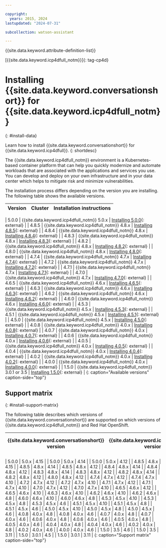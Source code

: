 ```yaml
---

copyright:
  years: 2015, 2024
lastupdated: "2024-07-31"

subcollection: watson-assistant

---
```


{{site.data.keyword.attribute-definition-list}}

[{{site.data.keyword.icp4dfull_notm}}]{: tag-cp4d}

# Installing {{site.data.keyword.conversationshort}} for {{site.data.keyword.icp4dfull_notm}}
{: #install-data}

Learn how to install {{site.data.keyword.conversationshort}} for {{site.data.keyword.icp4dfull}}.
{: shortdesc}

The {{site.data.keyword.icp4dfull_notm}} environment is a Kubernetes-based container platform that can help you quickly modernize and automate workloads that are associated with the applications and services you use. You can develop and deploy on your own infrastructure and in your data center which helps to mitigate risk and minimize vulnerabilities.

The installation process differs depending on the version you are installing. The following table shows the available versions.

| Version |  Cluster | Installation instructions |
| --- | --- | --- |



| 5.0.0 | {{site.data.keyword.icp4dfull_notm}} 5.0.x | [Installing 5.0.0](https://www.ibm.com/docs/SSQNUZ_5.0.x/svc-assistant/assistant-svc-install.html){: external} |
| 4.8.5 | {{site.data.keyword.icp4dfull_notm}} 4.8.x | [Installing 4.8.5](https://www.ibm.com/docs/SSQNUZ_4.8.x/svc-assistant/assistant-svc-install.html){: external} |
| 4.8.4 | {{site.data.keyword.icp4dfull_notm}} 4.8.x | [Installing 4.8.4](https://www.ibm.com/docs/SSQNUZ_4.8.x/svc-assistant/assistant-svc-install.html){: external} |
| 4.8.3 | {{site.data.keyword.icp4dfull_notm}} 4.8.x | [Installing 4.8.3](https://www.ibm.com/docs/SSQNUZ_4.8.x/svc-assistant/assistant-svc-install.html){: external} |
| 4.8.2 | {{site.data.keyword.icp4dfull_notm}} 4.8.x | [Installing 4.8.2](https://www.ibm.com/docs/SSQNUZ_4.8.x/svc-assistant/assistant-svc-install.html){: external} |
| 4.8.0 | {{site.data.keyword.icp4dfull_notm}} 4.8.x | [Installing 4.8.0](https://www.ibm.com/docs/SSQNUZ_4.8.x/svc-assistant/assistant-svc-install.html){: external} |
| 4.7.4 | {{site.data.keyword.icp4dfull_notm}} 4.7.x | [Installing 4.7.4](https://www.ibm.com/docs/SSQNUZ_4.7.x/svc-assistant/assistant-svc-install.html){: external} |
| 4.7.2 | {{site.data.keyword.icp4dfull_notm}} 4.7.x | [Installing 4.7.2](https://www.ibm.com/docs/SSQNUZ_4.7.x/svc-assistant/assistant-svc-install.html){: external} |
| 4.7.1 | {{site.data.keyword.icp4dfull_notm}} 4.7.x | [Installing 4.7.1](https://www.ibm.com/docs/SSQNUZ_4.7.x/svc-assistant/assistant-svc-install.html){: external} |
| 4.7.0 | {{site.data.keyword.icp4dfull_notm}} 4.7.x | [Installing 4.7.0](https://www.ibm.com/docs/SSQNUZ_4.7.x/svc-assistant/assistant-svc-install.html){: external} |
| 4.6.5 | {{site.data.keyword.icp4dfull_notm}} 4.6.x | [Installing 4.6.5](https://www.ibm.com/docs/SSQNUZ_4.6.x/svc-assistant/assistant-svc-install.html){: external} |
| 4.6.3 | {{site.data.keyword.icp4dfull_notm}} 4.6.x | [Installing 4.6.3](https://www.ibm.com/docs/SSQNUZ_4.6.x/svc-assistant/assistant-svc-install.html){: external} |
| 4.6.2 | {{site.data.keyword.icp4dfull_notm}} 4.6.x | [Installing 4.6.2](https://www.ibm.com/docs/SSQNUZ_4.6.x/svc-assistant/assistant-svc-install.html){: external} |
| 4.6.0 | {{site.data.keyword.icp4dfull_notm}} 4.6.x | [Installing 4.6.0](https://www.ibm.com/docs/SSQNUZ_4.6.x/svc-assistant/assistant-svc-install.html){: external} |
| 4.5.3 | {{site.data.keyword.icp4dfull_notm}} 4.5.x | [Installing 4.5.3](https://www.ibm.com/docs/SSQNUZ_4.5.x/svc-assistant/assistant-svc-install.html){: external} |
| 4.5.1 | {{site.data.keyword.icp4dfull_notm}} 4.5.x | [Installing 4.5.1](https://www.ibm.com/docs/SSQNUZ_4.5.x/svc-assistant/assistant-svc-install.html){: external} |
| 4.5.0 | {{site.data.keyword.icp4dfull_notm}} 4.5.x | [Installing 4.5.0](https://www.ibm.com/docs/en/SSQNUZ_4.5.x/archives/refresh-0/CP-Data-4.5.x-R0-PDF5-Installing.pdf){: external} |
| 4.0.8 | {{site.data.keyword.icp4dfull_notm}} 4.0.x | [Installing 4.0.8](https://www.ibm.com/docs/en/cloud-paks/cp-data/4.0?topic=assistant-installing-watson){: external} |
| 4.0.7 | {{site.data.keyword.icp4dfull_notm}} 4.0.x | [Installing 4.0.7](https://www.ibm.com/docs/en/SSQNUZ_4.0/archives/refresh-7/CP-Data-4.0-R7-PDF5-Installing.pdf){: external} |
| 4.0.6 | {{site.data.keyword.icp4dfull_notm}} 4.0.x | [Installing 4.0.6](https://www.ibm.com/docs/en/SSQNUZ_4.0/archives/refresh-6/CP-Data-4.0-R6-PDF5-Installing.pdf){: external} |
| 4.0.5 | {{site.data.keyword.icp4dfull_notm}} 4.0.x | [Installing 4.0.5](https://www.ibm.com/docs/en/SSQNUZ_4.0/archives/refresh-5/CP-Data-4.0-R5-PDF5-Installing.pdf){: external} |
| 4.0.4 | {{site.data.keyword.icp4dfull_notm}} 4.0.x | [Installing 4.0.4](https://www.ibm.com/docs/en/SSQNUZ_4.0/archives/refresh-4/CP-Data-4.0-R4-PDF5-Installing.pdf){: external} |
| 4.0.2 | {{site.data.keyword.icp4dfull_notm}} 4.0.x | [Installing 4.0.2](https://www.ibm.com/docs/en/SSQNUZ_4.0/archives/refresh-2/CP-Data-4.0-R2-PDF5-Installing.pdf){: external} |
| 4.0.0 | {{site.data.keyword.icp4dfull_notm}} 4.0.x | [Installing 4.0.0](https://www.ibm.com/docs/en/SSQNUZ_4.0/archives/refresh-0/CP-Data-4.0-R0-PDF5-Installing.pdf){: external} |
| 1.5.0 | {{site.data.keyword.icp4dfull_notm}} 3.0.1 or 3.5 | [Installing 1.5.0](https://www.ibm.com/docs/en/cloud-paks/cp-data/3.5.0?topic=service-installing-watson-assistant){: external} |
{: caption="Available versions" caption-side="top"}

## Support matrix
{: #install-support-matrix}

The following table describes which versions of {{site.data.keyword.conversationshort}} are supported on which versions of {{site.data.keyword.icp4dfull_notm}} and Red Hat OpenShift.

| {{site.data.keyword.conversationshort}} version | {{site.data.keyword.icp4dfull_notm}} version | Red Hat OpenShift version |
| --- | --- | --- |



| 5.0.0 | 5.0.x | 4.15 |
| 5.0.0 | 5.0.x | 4.14 |
| 5.0.0 | 5.0.x | 4.12 |
| 4.8.5 | 4.8.x | 4.15 |
| 4.8.5 | 4.8.x | 4.14 |
| 4.8.5 | 4.8.x | 4.12 |
| 4.8.4 | 4.8.x | 4.14 |
| 4.8.4 | 4.8.x | 4.12 |
| 4.8.3 | 4.8.x | 4.14 |
| 4.8.3 | 4.8.x | 4.12 |
| 4.8.2 | 4.8.x | 4.14 |
| 4.8.2 | 4.8.x | 4.12 |
| 4.8.0 | 4.8.x | 4.12 |
| 4.7.4 | 4.7.x | 4.12 |
| 4.7.4 | 4.7.x | 4.10 |
| 4.7.2 | 4.7.x | 4.12 |
| 4.7.2 | 4.7.x | 4.10 |
| 4.7.1 | 4.7.x | 4.12 |
| 4.7.1 | 4.7.x | 4.10 |
| 4.7.0 | 4.7.x | 4.12 |
| 4.7.0 | 4.7.x | 4.10 |
| 4.6.5 | 4.6.x | 4.12 |
| 4.6.5 | 4.6.x | 4.10 |
| 4.6.3 | 4.6.x | 4.10 |
| 4.6.2 | 4.6.x | 4.10 |
| 4.6.2 | 4.6.x | 4.8 |
| 4.6.0 | 4.6.x | 4.10 |
| 4.6.0 | 4.6.x | 4.8 |
| 4.5.3 | 4.5.x | 4.10 |
| 4.5.3 | 4.5.x | 4.8 |
| 4.5.3 | 4.5.x | 4.6 |
| 4.5.1 | 4.5.x | 4.10 |
| 4.5.1 | 4.5.x | 4.8 |
| 4.5.1 | 4.5.x | 4.6 |
| 4.5.0 | 4.5.x | 4.10 |
| 4.5.0 | 4.5.x | 4.8 |
| 4.5.0 | 4.5.x | 4.6 |
| 4.0.8 | 4.0.x | 4.8 |
| 4.0.8 | 4.0.x | 4.6 |
| 4.0.7 | 4.0.x | 4.8 |
| 4.0.7 | 4.0.x | 4.6 |
| 4.0.6 | 4.0.x | 4.8 |
| 4.0.6 | 4.0.x | 4.6 |
| 4.0.5 | 4.0.x | 4.8 |
| 4.0.5 | 4.0.x | 4.6 |
| 4.0.4 | 4.0.x | 4.8 |
| 4.0.4 | 4.0.x | 4.6 |
| 4.0.2 | 4.0.x | 4.8 |
| 4.0.2 | 4.0.x | 4.6 |
| 4.0.0 | 4.0.x | 4.6 |
| 1.5.0 | 3.5 | 4.6 |
| 1.5.0 | 3.5 | 3.11 |
| 1.5.0 | 3.0.1 | 4.5 |
| 1.5.0 | 3.0.1 | 3.11 |
{: caption="Support matrix" caption-side="top"}

